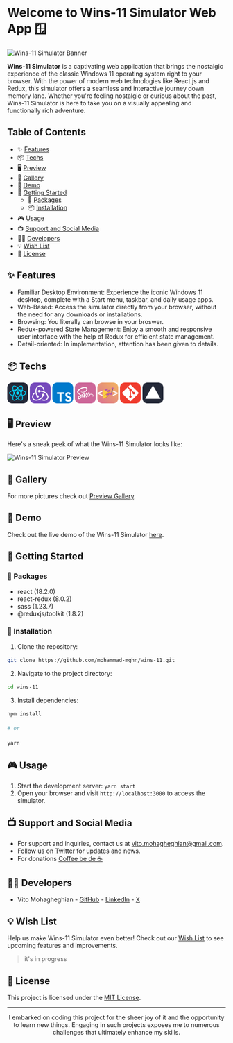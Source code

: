 # Welcome to Wins-11 Simulator Web App 🪟

![Wins-11 Simulator Banner](preview/1.png)

**Wins-11 Simulator** is a captivating web application that brings the nostalgic experience of the classic Windows 11 operating system right to your browser. With the power of modern web technologies like React.js and Redux, this simulator offers a seamless and interactive journey down memory lane. Whether you're feeling nostalgic or curious about the past, Wins-11 Simulator is here to take you on a visually appealing and functionally rich adventure.

## Table of Contents

- ✨ [Features](#-features)
- 📦 [Techs](#-techs)
- 🖥️ [Preview](#-preview)
- 📸 [Gallery](#-gallery)
- 🚀 [Demo](#-demo)
- 🔨 [Getting Started](#-getting-started)
  - 🔩 [Packages](#-packages) 
  - 📦 [Installation](#-installation)
- 🎮 [Usage](#-usage)
- 📺 [Support and Social Media](#-support-and-social-media)
- 🧑‍💻 [Developers](#-developers)
- 💡 [Wish List](#-wish-list)
- 📜 [License](#-license)

## ✨ Features

- Familiar Desktop Environment: Experience the iconic Windows 11 desktop, complete with a Start menu, taskbar, and daily usage apps.
- Web-Based: Access the simulator directly from your browser, without the need for any downloads or installations.
- Browsing: You literally can browse in your broswer.
- Redux-powered State Management: Enjoy a smooth and responsive user interface with the help of Redux for efficient state management.
- Detail-oriented: In implementation, attention has been given to details.

## 📦 Techs

<img src="https://github.com/tandpfun/skill-icons/blob/main/icons/React-Dark.svg" width="48" title="React.Js">   <img src="https://github.com/tandpfun/skill-icons/blob/main/icons/Redux.svg" width="48" title="Redux.Js">   <img src="https://github.com/tandpfun/skill-icons/blob/main/icons/TypeScript.svg" width="48" title="TypeScript">   <img src="https://github.com/tandpfun/skill-icons/blob/main/icons/Sass.svg" width="48" title="Sass">   <img src="https://github.com/tandpfun/skill-icons/blob/main/icons/StyledComponents.svg" width="48" title="StyledComponents">    <img src="https://github.com/tandpfun/skill-icons/blob/main/icons/Git.svg" width="48" title="Git">   <img src="https://github.com/tandpfun/skill-icons/blob/main/icons/Vercel-Dark.svg" width="48" title="Vercel">

## 🖥 Preview

Here's a sneak peek of what the Wins-11 Simulator looks like:

![Wins-11 Simulator Preview](/preview/2.png)

## 📸 Gallery 

For more pictures check out [Preview Gallery](gallery.md).

## 🚀 Demo

Check out the live demo of the Wins-11 Simulator [here](https://wins-11.ir).

## 🔨 Getting Started   

### 🔩 Packages

- react (18.2.0)
- react-redux (8.0.2)
- sass (1.23.7)
- @reduxjs/toolkit (1.8.2)

### 📩 Installation

1. Clone the repository:
```bash
git clone https://github.com/mohammad-mghn/wins-11.git
```

2. Navigate to the project directory:
```bash
cd wins-11
```

3. Install dependencies:
```bash
npm install

# or 

yarn
```


## 🎮 Usage

1. Start the development server: `yarn start`
2. Open your browser and visit `http://localhost:3000` to access the simulator.

## 📺 Support and Social Media

- For support and inquiries, contact us at vito.mohagheghian@gmail.com.
- Follow us on [Twitter](https://x.com/hereisvito) for updates and news.
- For donations [Coffee be de ☕](https://www.coffeebede.com/vitomohagheghian)

## 🧑‍💻 Developers

- Vito Mohagheghian - [GitHub](https://github.com/mohammad-mghn) - [LinkedIn](https://www.linkedin.com/in/mohammad-mohagheghian) - [X](https://x.com/mohammadmghn)

## 💡 Wish List

Help us make Wins-11 Simulator even better! Check out our [Wish List](wishlist.md) to see upcoming features and improvements.

> it's in progress

## 📜 License

This project is licensed under the [MIT License](LICENSE).

---
<p align=center>
I embarked on coding this project for the sheer joy of it and the opportunity to learn new things. Engaging in such projects exposes me to numerous challenges that ultimately enhance my skills.
</p>
